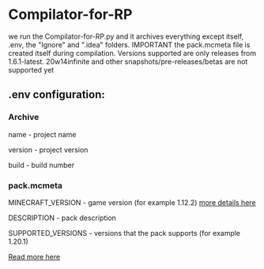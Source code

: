 # Compilator-for-RP

we run the Compilator-for-RP.py and it archives everything except itself, .env, the "Ignore" and ".idea" folders.
IMPORTANT the pack.mcmeta file is created itself during compilation. Versions supported are only releases from 1.6.1-latest. 20w14infinite and other snapshots/pre-releases/betas are not supported yet

## .env configuration:
### Archive

name - project name

version - project version

build - build number

### pack.mcmeta
MINECRAFT_VERSION - game version (for example 1.12.2) [more details here](https://minecraft.wiki/w/Pack_format)

DESCRIPTION - pack description

SUPPORTED_VERSIONS - versions that the pack supports (for example 1.20.1)

[Read more here](https://minecraft.wiki/w/Pack.mcmeta)
